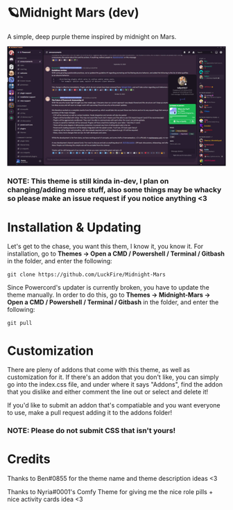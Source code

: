 # 🪐Midnight Mars (dev)
A simple, deep purple theme inspired by midnight on Mars.

![Preview](./Previews/FullPreviewv2.png)

### NOTE: This theme is still kinda in-dev, I plan on changing/adding more stuff, also some things may be whacky so please make an issue request if you notice anything <3

# Installation & Updating
Let's get to the chase, you want this them, I know it, you know it. For installation, go to **Themes -> Open a CMD / Powershell / Terminal / Gitbash** in the folder, and enter the following:
```
git clone https://github.com/LuckFire/Midnight-Mars
```

Since Powercord's updater is currently broken, you have to update the theme manually. In order to do this, go to **Themes -> Midnight-Mars -> Open a CMD / Powershell / Terminal / Gitbash** in the folder, and enter the following:
```
git pull
```

# Customization
There are pleny of addons that come with this theme, as well as customization for it. If there's an addon that you don't like, you can simply go into the index.css file, and under where it says "Addons", find the addon that you dislike and either comment the line out or select and delete it!

If you'd like to submit an addon that's compatiable and you want everyone to use, make a pull request adding it to the addons folder!

### NOTE: Please do not submit CSS that isn't yours!

# Credits
Thanks to Ben#0855 for the theme name and theme description ideas <3

Thanks to Nyria#0001's Comfy Theme for giving me the nice role pills + nice activity cards idea <3
